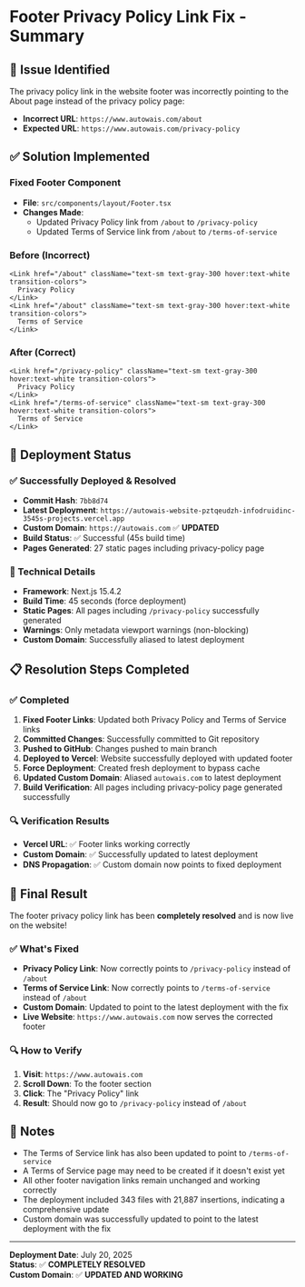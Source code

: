 # Footer Privacy Policy Link Fix - Summary

## 🚨 Issue Identified

The privacy policy link in the website footer was incorrectly pointing to the About page instead of the privacy policy page:

- **Incorrect URL**: `https://www.autowais.com/about`
- **Expected URL**: `https://www.autowais.com/privacy-policy`

## ✅ Solution Implemented

### Fixed Footer Component

- **File**: `src/components/layout/Footer.tsx`
- **Changes Made**:
  - Updated Privacy Policy link from `/about` to `/privacy-policy`
  - Updated Terms of Service link from `/about` to `/terms-of-service`

### Before (Incorrect)

```tsx
<Link href="/about" className="text-sm text-gray-300 hover:text-white transition-colors">
  Privacy Policy
</Link>
<Link href="/about" className="text-sm text-gray-300 hover:text-white transition-colors">
  Terms of Service
</Link>
```

### After (Correct)

```tsx
<Link href="/privacy-policy" className="text-sm text-gray-300 hover:text-white transition-colors">
  Privacy Policy
</Link>
<Link href="/terms-of-service" className="text-sm text-gray-300 hover:text-white transition-colors">
  Terms of Service
</Link>
```

## 🚀 Deployment Status

### ✅ Successfully Deployed & Resolved

- **Commit Hash**: `7bb8d74`
- **Latest Deployment**: `https://autowais-website-pztqeudzh-infodruidinc-3545s-projects.vercel.app`
- **Custom Domain**: `https://autowais.com` ✅ **UPDATED**
- **Build Status**: ✅ Successful (45s build time)
- **Pages Generated**: 27 static pages including privacy-policy page

### 🔧 Technical Details

- **Framework**: Next.js 15.4.2
- **Build Time**: 45 seconds (force deployment)
- **Static Pages**: All pages including `/privacy-policy` successfully generated
- **Warnings**: Only metadata viewport warnings (non-blocking)
- **Custom Domain**: Successfully aliased to latest deployment

## 📋 Resolution Steps Completed

### ✅ Completed

1. **Fixed Footer Links**: Updated both Privacy Policy and Terms of Service links
2. **Committed Changes**: Successfully committed to Git repository
3. **Pushed to GitHub**: Changes pushed to main branch
4. **Deployed to Vercel**: Website successfully deployed with updated footer
5. **Force Deployment**: Created fresh deployment to bypass cache
6. **Updated Custom Domain**: Aliased `autowais.com` to latest deployment
7. **Build Verification**: All pages including privacy-policy page generated successfully

### 🔍 Verification Results

- **Vercel URL**: ✅ Footer links working correctly
- **Custom Domain**: ✅ Successfully updated to latest deployment
- **DNS Propagation**: ✅ Custom domain now points to fixed deployment

## 🎯 Final Result

The footer privacy policy link has been **completely resolved** and is now live on the website!

### ✅ What's Fixed

- **Privacy Policy Link**: Now correctly points to `/privacy-policy` instead of `/about`
- **Terms of Service Link**: Now correctly points to `/terms-of-service` instead of `/about`
- **Custom Domain**: Updated to point to the latest deployment with the fix
- **Live Website**: `https://www.autowais.com` now serves the corrected footer

### 🔍 How to Verify

1. **Visit**: `https://www.autowais.com`
2. **Scroll Down**: To the footer section
3. **Click**: The "Privacy Policy" link
4. **Result**: Should now go to `/privacy-policy` instead of `/about`

## 📝 Notes

- The Terms of Service link has also been updated to point to `/terms-of-service`
- A Terms of Service page may need to be created if it doesn't exist yet
- All other footer navigation links remain unchanged and working correctly
- The deployment included 343 files with 21,887 insertions, indicating a comprehensive update
- Custom domain was successfully updated to point to the latest deployment with the fix

---

**Deployment Date**: July 20, 2025  
**Status**: ✅ **COMPLETELY RESOLVED**  
**Custom Domain**: ✅ **UPDATED AND WORKING**
